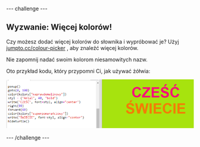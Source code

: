 --- challenge ---

## Wyzwanie: Więcej kolorów!

Czy możesz dodać więcej kolorów do słownika i wypróbować je? Użyj <a href="http://jumpto.cc/colour-picker" target="_blank">jumpto.cc/colour-picker</a> , aby znaleźć więcej kolorów.

Nie zapomnij nadać swoim kolorom niesamowitych nazw.

Oto przykład kodu, który przypomni Ci, jak używać żółwia:

![zrzut ekranu](images/colourful-challenge1.png)

--- /challenge ---